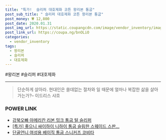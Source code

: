 ```yaml
--- 
title: "특가!  슬리퍼 대호제화 코튼 왕리본 통굽" 
post_sub_title: " 슬리퍼 대호제화 코튼 왕리본 통굽" 
post_money: ₩ 12,800 
post_date: 2020.01.31 
post_img_url: https://static.coupangcdn.com/image/vendor_inventory/images/2018/07/16/1/1/008a2bab-5677-4513-be1c-66ffb289892e.jpg 
post_link_url: https://coupa.ng/bnOLiO 
categories: 
  - vendor_inventory 
tags: 
  - 왕리본 
  - 슬리퍼 
  - 대호제화 
--- 
```

  #왕리본 #슬리퍼 #대호제화 
<hr> 

> 단순하게 살아라. 현대인은 쓸데없는 절차와 일 때문에 얼마나 복잡한 삶을 살아가는가?– 이드리스 샤흐 


### POWER LINK

* <a href="https://blog.naver.com/fasyy4321/221792057454" target="_blank">강북오빠 아메리칸 리본 밍크 통굽 털 슬리퍼</a>
* <a href="https://blog.naver.com/sakai111/221787292109" target="_blank">[특가] 좋으니 싸이하이 니하이 통굽 슬림한 스웨이드 스판...</a>
* <a href="https://blog.naver.com/fasyy4321/221790329313" target="_blank">단골언니 여성용 베이직 통굽 스니커즈 코비타</a>
